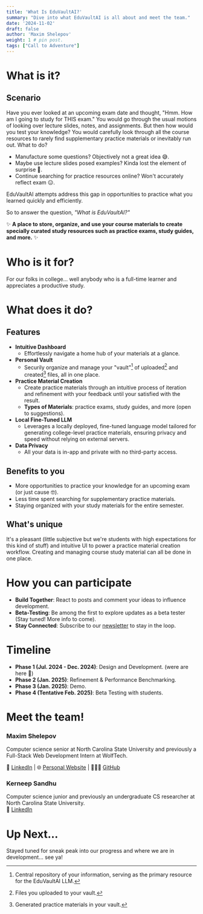 ```yaml
---
title: 'What Is EduVaultAI?'
summary: "Dive into what EduVaultAI is all about and meet the team."
date: '2024-11-02'
draft: false
author: 'Maxim Shelepov'
weight: 1 # pin post.
tags: ["Call to Adventure"]
---
```

# What is it?
## Scenario
Have you ever looked at an upcoming exam date and thought, "Hmm. How am I going to study for THIS exam." You would go through the usual motions of looking over lecture slides, notes, and assignments.
But then how would you test your knowledge? You would carefully look through all the course resources to rarely find supplementary practice materials or inevitably run out. What to do?
- Manufacture some questions? Objectively not a great idea 😅.
- Maybe use lecture slides posed examples? Kinda lost the element of surprise 🤨.
- Continue searching for practice resources online? Won't accurately reflect exam 😑.

EduVaultAI attempts address this gap in opportunities to practice what you learned quickly and efficiently.

So to answer the question, *"What is EduVaultAI?"*

✨ **A place to store, organize, and use your course materials to create specially curated study resources such as practice exams, study guides, and more.** ✨

# Who is it for?
For our folks in college... well anybody who is a full-time learner and appreciates a productive study.

# What does it do?
## Features
- **Intuitive Dashboard**
  - Effortlessly navigate a home hub of your materials at a glance.
- **Personal Vault**
  - Securily organize and manage your "vault"[^1] of uploaded[^2] and created[^3] files, all in one place.
- **Practice Material Creation**
  - Create practice materials through an intuitive process of iteration and refinement with your feedback until your satisfied with the result.
  - **Types of Materials**: practice exams, study guides, and more (open to suggestions).
- **Local Fine-Tuned LLM**
  - Leverages a locally deployed, fine-tuned language model tailored for generating college-level practice materials, ensuring privacy and speed without relying on external servers.
- **Data Privacy**
  - All your data is in-app and private with no third-party access.

[^1]: Central repository of your information, serving as the primary resource for the EduVaultAI LLM.
[^2]: Files you uploaded to your vault.
[^3]: Generated practice materials in your vault.

## Benefits to you
- More opportunities to practice your knowledge for an upcoming exam (or just cause 🤓).
- Less time spent searching for supplementary practice materials.
- Staying organized with your study materials for the entire semester.

## What's unique
It's a pleasant (little subjective but we're students with high expectations for this kind of stuff) and intuitive UI to power a practice material creation workflow.
Creating and managing course study material can all be done in one place.

# How you can participate
- **Build Together**: React to posts and comment your ideas to influence development.
- **Beta-Testing**: Be among the first to explore updates as a beta tester (Stay tuned! More info to come).
- **Stay Connected**: Subscribe to our [newsletter](https://cdn.forms-content.sg-form.com/a315c4fd-a13e-11ef-b026-4e96dbe17048) to stay in the loop.

# Timeline
- **Phase 1 (Jul. 2024 - Dec. 2024)**: Design and Development. (were are here 📍) 
- **Phase 2 (Jan. 2025)**: Refinement & Performance Benchmarking.
- **Phase 3 (Jan. 2025)**: Demo.
- **Phase 4 (Tentative Feb. 2025)**: Beta Testing with students.

# Meet the team!

### Maxim Shelepov
Computer science senior at North Carolina State University and previously a Full-Stack Web Development Intern at WolfTech.

👔 [LinkedIn](https://www.linkedin.com/in/maxim-shelepov1/) | 🌐 [Personal Website](https://maxshelepov.com) | 👨🏻‍💻 [GitHub](https://github.com/feifyKike)

### Kerneep Sandhu
Computer science junior and previously an undergraduate CS researcher at North Carolina State University.  
👔 [LinkedIn](https://www.linkedin.com/in/kerneep-s)  

# Up Next...
Stayed tuned for sneak peak into our progress and where we are in development... see ya!
